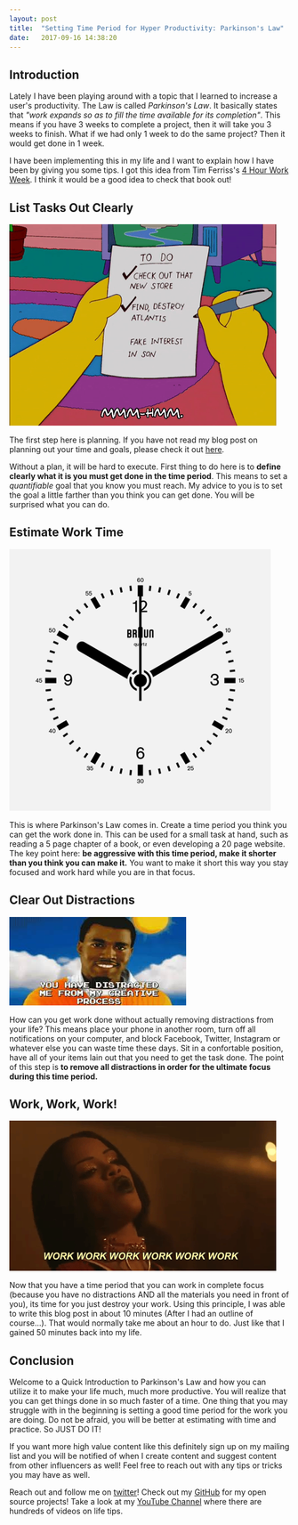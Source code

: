 ```yaml
---
layout: post
title:  "Setting Time Period for Hyper Productivity: Parkinson's Law"
date:   2017-09-16 14:38:20 
---
```


## Introduction 

Lately I have been playing around with a topic that I learned to increase a user's productivity.  The Law is called *Parkinson's Law*.  It basically states that *"work expands so as to fill the time available for its completion"*.  This means if you have 3 weeks to complete a project, then it will take you 3 weeks to finish.  What if we had only 1 week to do the same project? Then it would get done in 1 week.

I have been implementing this in my life and I want to explain how I have been by giving you some tips.  I got this idea from Tim Ferriss's [4 Hour Work Week][4HWW].  I think it would be a good idea to check that book out!


## List Tasks Out Clearly

![toDoList](/assets/parkinsons/tooDoList.gif)

The first step here is planning.  If you have not read my blog post on planning out your time and goals, please check it out [here][goalsBP].

Without a plan, it will be hard to execute.  First thing to do here is to **define clearly what it is you must get done in the time period**.  This means to set a *quantifiable* goal that you know you must reach. My advice to you is to set the goal a little farther than you think you can get done.  You will be surprised what you can do. 

## Estimate Work Time

![WorkTime](/assets/parkinsons/clock.gif)


This is where Parkinson's Law comes in.  Create a time period you think you can get the work done in.  This can be used for a small task at hand, such as reading a 5 page chapter of a book, or even developing a 20 page website.  The key point here: **be aggressive with this time period, make it shorter than you think you can make it.** You want to make it short this way you stay focused and work hard while you are in that focus.

## Clear Out Distractions

![Kanye](/assets/parkinsons/kanye.jpeg)

How can you get work done without actually removing distractions from your life? This means place your phone in another room, turn off all notifications on your computer, and block Facebook, Twitter, Instagram or whatever else you can waste time these days.  Sit in a confortable position, have all of your items lain out that you need to get the task done.  The point of this step is **to remove all distractions in order for the ultimate focus during this time period.**

## Work, Work, Work!

![WorkWorkWork](/assets/parkinsons/workworkwork.gif)

Now that you have a time period that you can work in complete focus (because you have no distractions AND all the materials you need in front of you), its time for you just destroy your work.  Using this principle, I was able to write this blog post in about 10 minutes (After I had an outline of course...). That would normally take me about an hour to do.  Just like that I gained 50 minutes back into my life.

## Conclusion

Welcome to a Quick Introduction to Parkinson's Law and how you can utilize it to make your life much, much more productive.  You will realize that you can get things done in so much faster of a time.  One thing that you may struggle with in the beginning is setting a good time period for the work you are doing.  Do not be afraid, you will be better at estimating with time and practice.  So JUST DO IT!

If you want more high value content like this definitely sign up on my mailing list and you will be notified of when I create content and suggest content from other influencers as well! Feel free to reach out with any tips or tricks you may have as well.

Reach out and follow me on [twitter][twitter]!  Check out my [GitHub][github] for my open source projects! Take a look at my [YouTube Channel][youtube] where there are hundreds of videos on life tips.


[github]: https://github.com/acucciniello
[twitter]: https://twitter.com/antocucciniello
[youtube]: https://www.youtube.com/channel/UC8icMMql5SjCaXXMvILGIUA
[goalsBP]: http://www.acucciniello.com/How-I-Plan-Out-My-Time-and-Goals/
[4HWW]: http://amzn.to/2yeopIn


 

